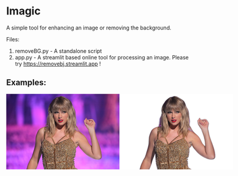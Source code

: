# Imagic
A simple tool for enhancing an image or removing the background.

Files:
1. removeBG.py - A standalone script 
2. app.py - A streamlit based online tool for processing an image. 
Please try https://removebj.streamlit.app !

## Examples:
<div style="display: flex; justify-content: space-between;">
  <img src="examples/Taylor-Swift.jpg" alt="Original Image" width="60%"/>
  <img src="examples/Taylor-Swift_nb.jpg" alt="Background Removed" width="60%"/>
</div>
